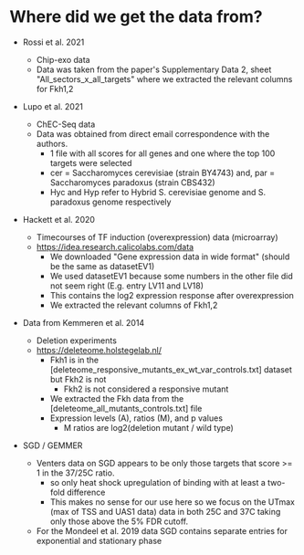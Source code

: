# Where did we get the data from?

- Rossi et al. 2021
    - Chip-exo data
    - Data was taken from the paper's Supplementary Data 2, sheet "All_sectors_x_all_targets" where we extracted the relevant columns for Fkh1,2

- Lupo et al. 2021
    - ChEC-Seq data
    - Data was obtained from direct email correspondence with the authors. 
        - 1 file with all scores for all genes and one where the top 100 targets were selected
        - cer = Saccharomyces cerevisiae (strain BY4743) and, par = Saccharomyces paradoxus (strain CBS432)
        - Hyc and Hyp refer to Hybrid S. cerevisiae genome and S. paradoxus genome respectively

- Hackett et al. 2020
    - Timecourses of TF induction (overexpression) data (microarray)
    - https://idea.research.calicolabs.com/data
        - We downloaded "Gene expression data in wide format" (should be the same as datasetEV1)
        - We used datasetEV1 because some numbers in the other file did not seem right (E.g. entry LV11 and LV18)
        - This contains the log2 expression response after overexpression
        - We extracted the relevant columns of Fkh1,2

- Data from Kemmeren et al. 2014
    - Deletion experiments
    - https://deleteome.holstegelab.nl/
        - Fkh1 is in the [deleteome_responsive_mutants_ex_wt_var_controls.txt] dataset but Fkh2 is not
            - Fkh2 is not considered a responsive mutant
        - We extracted the Fkh data from the [deleteome_all_mutants_controls.txt] file
        - Expression levels (A), ratios (M), and p values
            - M ratios are log2(deletion mutant / wild type) 


- SGD / GEMMER
    - Venters data on SGD appears to be only those targets that score >= 1 in the 37/25C ratio.
        - so only heat shock upregulation of binding with at least a two-fold difference
        - This makes no sense for our use here so we focus on the UTmax (max of TSS and UAS1 data) data in both 25C and 37C taking only those above the 5% FDR cutoff. 
    - For the Mondeel et al. 2019 data SGD contains separate entries for exponential and stationary phase